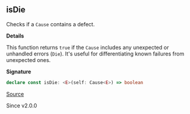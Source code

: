 ## isDie

Checks if a `Cause` contains a defect.

**Details**

This function returns `true` if the `Cause` includes any unexpected or
unhandled errors (`Die`). It's useful for differentiating known failures from
unexpected ones.

**Signature**

```ts
declare const isDie: <E>(self: Cause<E>) => boolean
```

[Source](https://github.com/Effect-TS/effect/tree/main/packages/effect/src/Cause.ts#L777)

Since v2.0.0